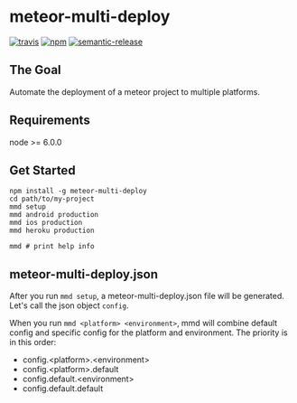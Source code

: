 # meteor-multi-deploy
[![travis][travis-image]][travis-url]
[![npm][npm-image]][npm-url]
[![semantic-release][semantic-release-image]][semantic-release-url]

[travis-image]:            https://travis-ci.org/poetic/meteor-multi-deploy.svg
[travis-url]:              https://travis-ci.org/poetic/meteor-multi-deploy
[npm-image]:               https://img.shields.io/npm/v/meteor-multi-deploy.svg
[npm-url]:                 https://npmjs.org/package/meteor-multi-deploy
[semantic-release-image]:  https://img.shields.io/badge/%20%20%F0%9F%93%A6%F0%9F%9A%80-semantic--release-e10079.svg
[semantic-release-url]:    https://github.com/semantic-release/semantic-release

## The Goal
Automate the deployment of a meteor project to multiple platforms.

## Requirements
node >= 6.0.0

## Get Started
```
npm install -g meteor-multi-deploy
cd path/to/my-project
mmd setup
mmd android production
mmd ios production
mmd heroku production

mmd # print help info
```

## meteor-multi-deploy.json
After you run `mmd setup`, a meteor-multi-deploy.json file will be generated.
Let's call the json object `config`.

When you run `mmd <platform> <environment>`, mmd will combine default config and
specific config for the platform and environment. The priority is in this order:

- config.\<platform\>.\<environment\>
- config.\<platform\>.default
- config.default.\<environment\>
- config.default.default

